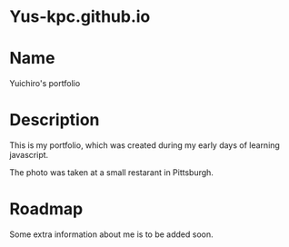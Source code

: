 # Yus-kpc.github.io

<h1>Name</h1>
Yuichiro's portfolio

<h1>Description</h1>
This is my portfolio, which was created during my early days of learning javascript.

The photo was taken at a small restarant in Pittsburgh.

<h1>Roadmap</h1>
Some extra information about me is to be added soon.


